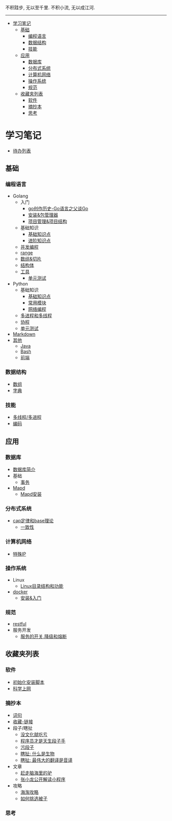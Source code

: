 不积跬步, 无以至千里. 不积小流, 无以成江河.

---
<!-- TOC -->

- [学习笔记](#学习笔记)
    - [基础](#基础)
        - [编程语言](#编程语言)
        - [数据结构](#数据结构)
        - [技能](#技能)
    - [应用](#应用)
        - [数据库](#数据库)
        - [分布式系统](#分布式系统)
        - [计算机网络](#计算机网络)
        - [操作系统](#操作系统)
        - [规范](#规范)
    - [收藏夹列表](#收藏夹列表)
        - [软件](#软件)
        - [摘抄本](#摘抄本)
        - [思考](#思考)

<!-- /TOC -->

# 学习笔记

- [待办列表](/todo.md)

## 基础
### 编程语言
- Golang
    - 入门
        - [go创作历史-Go语言之父谈Go](/basics/language/golang/start/why_go.md)
        - [安装&包管理器](/basics/language/golang/start/start.md)
        - [项目管理&项目结构](/basics/language/golang/start/temple.md)
    - 基础知识
        - [基础知识点](/basics/language/golang/base.md)
        - [进阶知识点](/basics/language/golang/advanced.md)
    - [并发编程](/basics/language/golang/concurrent.md)
    - [range](/basics/language/golang/range.md)
    - [数组&切片](/basics/language/golang/array_slice.md)
    - [结构体](/basics/language/golang/struct.md)
    - [工具](/basics/language/golang/tools)
        - [单元测试](/basics/language/golang/tools/utilTest.md)
- Python
    - 基础知识
        - [基础知识点](/basics/language/python/sec1_basis.md)
        - [常用模块](/basics/language/python/sec2_module.md)
        - [网络编程](/basics/language/python/sec3_network.md)
    - [多进程和多线程](/basics/language/python/thread_process.md)
    - [协程](/basics/language/python/coroutines.md)
    - [单元测试](/basics/language/python/sec4_unitTest.md)
- [Markdown](/basics/language/markdown/markdown.md)
- [其他](/basics/language/markdown/markdown.md)
    - [Java](/basics/language/java/)
    - [Bash](/basics/language/bash/)
    - [前端](/basics/language/html/)

### 数据结构
- [数组](/basics/dataStructure/Array.md)
- [字典](/basics/dataStructure/Map.md)

### 技能
- [多线程/多进程](/basics/skill/thread_process.md)
- [编码](/basics/skill/encode/Encode_0.md)

## 应用
### 数据库
- [数据库简介](/application/database/readme.md)
- 基础
    - [事务](/application/database/basics/transaction.md)
- [Mapd](/application/database/mapd/Mapd.md)
    - [Mapd安装](/application/database/mapd/InstallMapd.md)

### 分布式系统
- [cap定律和base理论](/application/distributed_system/cap_base.md)
    - [一致性](/application/distributed_system/consistency.md)
### 计算机网络
- [特殊IP](/application/network/special_ip.md)

### 操作系统
- Linux
    - [Linux目录结构和功能](/application/os/linux_cmd/dirstructure.md)
- [docker](/application/os/lxc/docker/summary.md)
    - [安装&入门](/application/os/lxc/docker/how_to_use.md)

### 规范
- [restful](/application/standard/restful.md)
- 服务开发
    - [服务的开关,降级和熔断](/application/standard/service/demotion.md)

## 收藏夹列表
### 软件
- [初始化安装脚本](/collect/aweone/soft/init_soft.sh)
- [科学上网](/collect/aweone/soft/shadowsocks.md)

### 摘抄本
- [词句](/collect/litera/COPY/Word.md)
- [收藏-链接](/collect/litera/COPY/Movie.md)
- 段子/瞎扯
    - [没文化就吃亏](/collect/litera/FUN/MustStudy.md)
    - [程序员才是天生段子手](/collect/litera/FUN/Programmer.md)
    - [污段子](/collect/litera/FUN/DirtyJoke.md)
    - [瞎扯: 什么是生物](/collect/litera/FUN/WhatsIt.md)
    - [瞎扯: 最伟大的翻译是音译](/collect/litera/FUN/LessIsMore.md)
- 文章
    - [赶走脑海里的驴](/collect/litera/ARTICLE/StayClam.md)
    - [张小龙公开解读小程序](/collect/litera/ARTICLE/WhatsApp.md)
- 攻略
    - [海淘攻略](/collect/litera/RESEARCH/HowGoSea.md)
    - [如何挑选被子](/collect/litera/RESEARCH/HowChooseCover.md)

### 思考